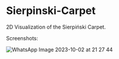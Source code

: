 # Sierpinski-Carpet
2D Visualization of the Sierpiński Carpet. 

Screenshots:

![WhatsApp Image 2023-10-02 at 21 27 44](https://github.com/Harkirattt/Sierpinski-Carpet/assets/92502372/08aba43a-3138-45dc-8e6d-806aeae0db0c)
